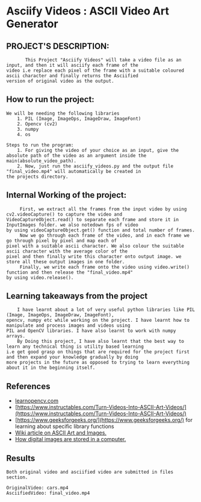 **Asciify Videos : ASCII Video Art Generator**
===


## PROJECT'S DESCRIPTION: 
           This Project "Asciify Videos" will take a video file as an input, and then it will asciify each frame of the
    video i.e replace each pixel of the frame with a suitable coloured ascii character and finally returns the Asciified 
    version of original video as the output.


## How to run the project:
    We will be needing the following libraries
        1. PIL (Image, ImageOps, ImageDraw, ImageFont)
        2. Opencv (cv2)
        3. numpy 
        4. os

    Steps to run the program:
        1. For giving the video of your choice as an input, give the absolute path of the video as an argument inside the 
    main(absolute_video_path). 
        2. Now, just run the asciify_videos.py and the output file "final_video.mp4" will automatically be created in 
    the projects directory.

## Internal Working of the project:
         First, we extract all the frames from the input video by using cv2.videoCapture() to capture the video and 
    VideoCaptureObject.read() to separate each frame and store it in InputImages folder. we also notedown fps of video 
    by using videoCaptureObject.get() function and total number of frames.
         Now we go through each frame of the video, and in each frame we go through pixel by pixel and map each of 
    pixel with a suitable ascii character. We also colour the suitable ascii character with the average color of the 
    pixel and then finally write this character onto output image. we store all these output images in one folder.
         Finally, we write each frame onto the video using video.write() function and then release the "final_video.mp4" 
    by using video.release().

## Learning takeaways from the project
        I have learnt about a lot of very useful python libraries like PIL (Image, ImageOps, ImageDraw, ImageFont), 
    opencv, numpy etc while working on the project. I have learnt how to manipulate and process images and videos using 
    PIL and OpenCV libraries. I have also learnt to work with numpy arrays.
        By Doing this project, I have also learnt that the best way to learn any technical thing is utility based learning
    i.e get good grasp on things that are required for the project first and then expand your knowledge gradually by doing 
    more projects in the future as opposed to trying to learn everything about it in the beginning itself.
    
## References 

- [learnopencv.com](https://learnopencv.com/)
- [https://www.instructables.com/Turn-Videos-Into-ASCII-Art-Videos/](https://www.instructables.com/Turn-Videos-Into-ASCII-Art-Videos/)
- [https://www.geeksforgeeks.org/](https://www.geeksforgeeks.org/) for learning about specific library functions
- [Wiki article on ASCII Art and Images.](https://en.wikipedia.org/wiki/ASCII_art#Types_and_styles)
- [How digital images are stored in a computer.](https://alekya3.medium.com/how-images-are-stored-in-a-computer-f364d11b4e93)


## Results
    Both original video and asciified video are submitted in files section.
    
    OriginalVideo: cars.mp4
    AsciifiedVideo: final_video.mp4


